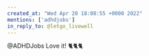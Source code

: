 ```yaml
---
created_at: "Wed Apr 20 18:08:55 +0000 2022"
mentions: ['adhdjobs']
in_reply_to: @letgo_livewell
---
```


@ADHDJobs Love it! 🐈🐈🐈